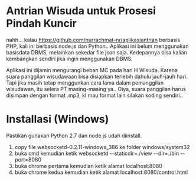 # Antrian Wisuda untuk Prosesi Pindah Kuncir
nahh... kalau https://github.com/nurrachmat-nr/aplikasiantrian berbasis PHP, kali ini berbasis node.js dan Python..
Aplikasi ini belum menggunakan basisdata DBMS, melainkan sekedar file json saja.
Kedepannya bisa kalian kembangkan sendiri jika ingin menggunakan DBMS.

Aplikasi ini dijamin mengurangi beban MC pada hari H Wisuda. Karena suara panggilan wisudawaan bisa disiapkan terlebih dahulu jauh-jauh hari.
Tapi jika masih tetap menggunkan cara lama dalam  pemanggilan wisudawan, itu selera PT masing-masing ya..
Oiya, suara panggilan harus disimpan dengan format .mp3, kl mau format lain silakan koding sendiri.. 

# Installasi (Windows)
Pastikan gunakan Python 2.7 dan node.js udah diinstall.  
1. copy file websocketd-0.2.11-windows_386 ke folder windows/system32
2. buka cmd kemudian ketik websocketd --staticdir=./view --dir=./bin --port=8080
3. buka chrome pertama kemudian ketik alamat localhost:8080
4. buka chrome kedua kemudian ketik alamat localhost:8080/control.html
